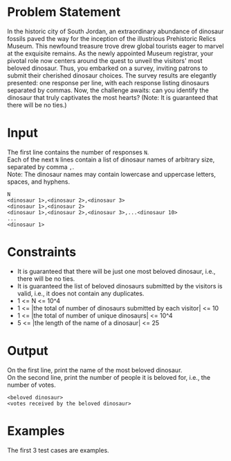 # Problem Statement
In the historic city of South Jordan, an extraordinary abundance of dinosaur fossils paved the way for the inception of the illustrious Prehistoric Relics Museum. This newfound treasure trove drew global tourists eager to marvel at the exquisite remains. As the newly appointed Museum registrar, your pivotal role now centers around the quest to unveil the visitors' most beloved dinosaur. Thus, you embarked on a survey, inviting patrons to submit their cherished dinosaur choices. The survey results are elegantly presented: one response per line, with each response listing dinosaurs separated by commas. Now, the challenge awaits: can you identify the dinosaur that truly captivates the most hearts? (Note: It is guaranteed that there will be no ties.)


# Input
The first line contains the number of responses `N`.  
Each of the next `N` lines contain a list of dinosaur names of arbitrary size, separated by comma `,`.  
Note: The dinosaur names may contain lowercase and uppercase letters, spaces, and hyphens.

```
N
<dinosaur 1>,<dinosaur 2>,<dinosaur 3>
<dinosaur 1>,<dinosaur 2>
<dinosaur 1>,<dinosaur 2>,<dinosaur 3>,...<dinosaur 10>
...
<dinosaur 1>
```

# Constraints
- It is guaranteed that there will be just one most beloved dinosaur, i.e., there will be no ties.
- It is guaranteed the list of beloved dinosaurs submitted by the visitors is valid, i.e., it does not contain any duplicates.
- 1 <= N <= 10^4
- 1 <= |the total of number of dinosaurs submitted by each visitor| <= 10
- 1 <= |the total of number of unique dinosaurs| <= 10^4
- 5 <= |the length of the name of a dinosaur| <= 25


# Output
On the first line, print the name of the most beloved dinosaur.  
On the second line, print the number of people it is beloved for, i.e., the number of votes.
```
<beloved dinosaur>
<votes received by the beloved dinosaur>
```

# Examples
The first 3 test cases are examples.
